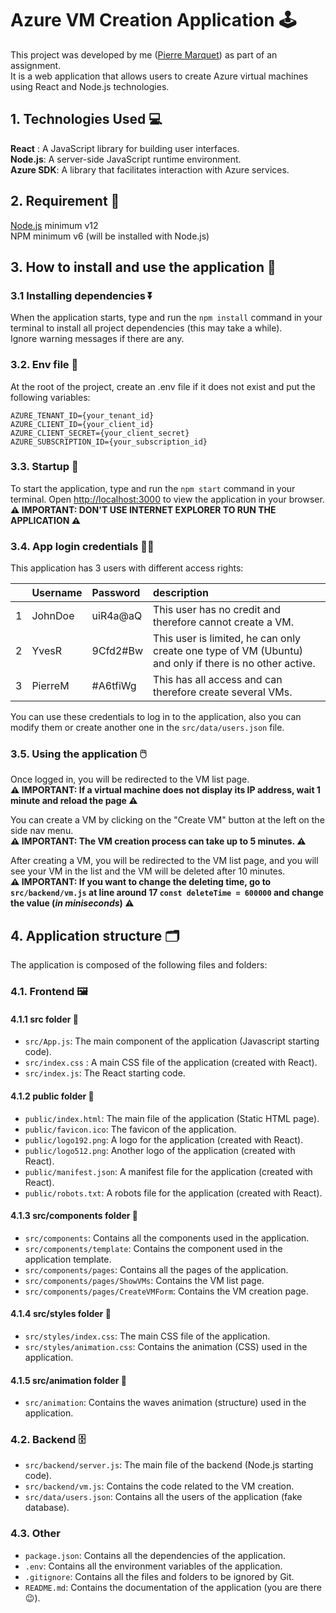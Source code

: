 # Azure VM Creation Application 🕹️

This project was developed by me ([Pierre Marquet](https://github.com/SokouPM)) as part of an assignment.<br>
It is a web application that allows users to create Azure virtual machines using React and Node.js technologies.

## 1. Technologies Used ‍💻

**React** : A JavaScript library for building user interfaces.<br>
**Node.js**: A server-side JavaScript runtime environment.<br>
**Azure SDK**: A library that facilitates interaction with Azure services.

## 2. Requirement 🚨

[Node.js](https://nodejs.org/en/download) minimum v12<br>
NPM minimum v6 (will be installed with Node.js)

## 3. How to install and use the application 📇

### 3.1 Installing dependencies ⏬

When the application starts, type and run the `npm install` command in your terminal to install all project
dependencies (this may take a while).<br>
Ignore warning messages if there are any.

### 3.2. Env file 🌳

At the root of the project, create an .env file if it does not exist and put the following variables:

```
AZURE_TENANT_ID={your_tenant_id}
AZURE_CLIENT_ID={your_client_id}
AZURE_CLIENT_SECRET={your_client_secret}
AZURE_SUBSCRIPTION_ID={your_subscription_id}
```

### 3.3. Startup 🚙

To start the application, type and run the `npm start` command in your terminal.
Open [http://localhost:3000](http://localhost:3000) to view the application in your browser.<br>
**⚠️ IMPORTANT: DON'T USE INTERNET EXPLORER TO RUN THE APPLICATION ⚠️**

### 3.4. App login credentials 👩‍💻

This application has 3 users with different access rights:

|   | Username | Password | description                                                                                            |
|:--|:---------|:---------|:-------------------------------------------------------------------------------------------------------|
| 1 | JohnDoe  | uiR4a@aQ | This user has no credit and therefore cannot create a VM.                                              |
| 2 | YvesR    | 9Cfd2#Bw | This user is limited, he can only create one type of VM (Ubuntu) and only if there is no other active. |
| 3 | PierreM  | #A6tfiWg | This has all access and can therefore create several VMs.                                              |

You can use these credentials to log in to the application, also you can modify them or create another one in
the `src/data/users.json` file.

### 3.5. Using the application 🖱️

Once logged in, you will be redirected to the VM list page.<br>
**⚠️ IMPORTANT: If a virtual machine does not display its IP address, wait 1 minute and reload the page ⚠️**

You can create a VM by clicking on the "Create VM" button at the left on the side nav menu.<br>
**⚠️ IMPORTANT: The VM creation process can take up to 5 minutes. ⚠️**

After creating a VM, you will be redirected to the VM list page, and you will see your VM in the list and the VM will be
deleted after 10 minutes.<br>
**⚠️ ️IMPORTANT: If you want to change the deleting time, go to `src/backend/vm.js` at line around
17 `const deleteTime = 600000` and change the value (_in miniseconds_) ⚠️**

## 4. Application structure 🗂️

The application is composed of the following files and folders:

### 4.1. Frontend 🖼️

#### 4.1.1 src folder 📂

- `src/App.js`: The main component of the application (Javascript starting code).
- `src/index.css` : A main CSS file of the application (created with React).
- `src/index.js`: The React starting code.

#### 4.1.2 public folder 📂

- `public/index.html`: The main file of the application (Static HTML page).
- `public/favicon.ico`: The favicon of the application.
- `public/logo192.png`: A logo for the application (created with React).
- `public/logo512.png`: Another logo of the application (created with React).
- `public/manifest.json`: A manifest file for the application (created with React).
- `public/robots.txt`: A robots file for the application (created with React).

#### 4.1.3 src/components folder 📂

- `src/components`: Contains all the components used in the application.
- `src/components/template`: Contains the component used in the application template.
- `src/components/pages`: Contains all the pages of the application.
- `src/components/pages/ShowVMs`: Contains the VM list page.
- `src/components/pages/CreateVMForm`: Contains the VM creation page.

#### 4.1.4 src/styles folder 📂

- `src/styles/index.css`: The main CSS file of the application.
- `src/styles/animation.css`: Contains the animation (CSS) used in the application.

#### 4.1.5 src/animation folder 📂

- `src/animation`: Contains the waves animation (structure) used in the application.

### 4.2. Backend 🗄️

- `src/backend/server.js`: The main file of the backend (Node.js starting code).
- `src/backend/vm.js`: Contains the code related to the VM creation.
- `src/data/users.json`: Contains all the users of the application (fake database).

### 4.3. Other

- `package.json`: Contains all the dependencies of the application.
- `.env`: Contains all the environment variables of the application.
- `.gitignore`: Contains all the files and folders to be ignored by Git.
- `README.md`: Contains the documentation of the application (you are there 😉).
